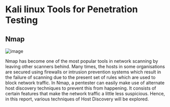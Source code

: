 # Kali linux Tools for Penetration Testing

## Nmap

![image](https://github.com/khoinguyenpham/Kali-linux-for-penetration-testing/assets/108651467/a415237d-c703-4f52-8c70-7427c052c696)

Nmap has become one of the most popular tools in network scanning by leaving
other scanners behind. Many times, the hosts in some organisations are secured
using firewalls or intrusion prevention systems which result in the failure of
scanning due to the present set of rules which are used to block network traffic.
In Nmap, a pentester can easily make use of alternate host discovery techniques to
prevent this from happening. It consists of certain features that make the network
traffic a little less suspicious. Hence, in this report, various techniques of Host
Discovery will be explored.
